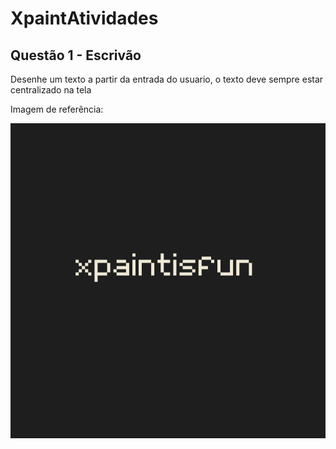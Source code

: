 # XpaintAtividades

## Questão 1 - Escrivão
Desenhe um texto a partir da entrada do usuario, o texto deve sempre estar centralizado na tela

<p>Imagem de referência:</p>

![Referencia_Atividade1](exemplo1.png)


